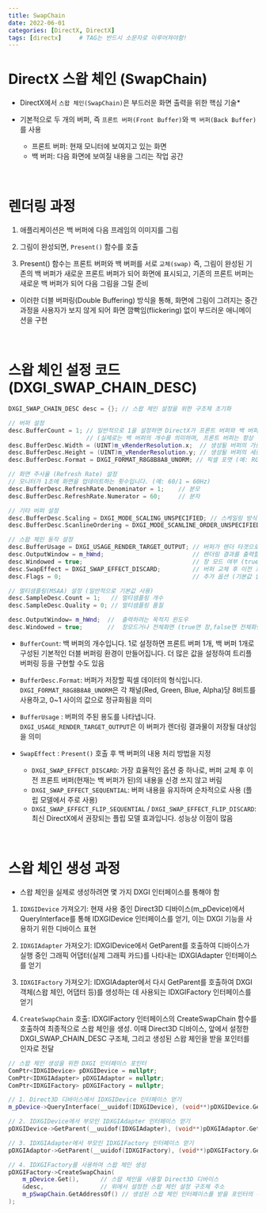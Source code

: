 ```yaml
---
title: SwapChain
date: 2022-06-01
categories: [DirectX, DirectX]
tags: [directx]		# TAG는 반드시 소문자로 이루어져야함!
---
```




# **DirectX 스왑 체인 (SwapChain)**

* DirectX에서 `스왑 체인(SwapChain)`은 부드러운 화면 출력을 위한 핵심 기술*

* 기본적으로 두 개의 버퍼, 즉 `프론트 버퍼(Front Buffer)`와 `백 버퍼(Back Buffer)`를 사용

  * 프론트 버퍼: 현재 모니터에 보여지고 있는 화면
  * 백 버퍼: 다음 화면에 보여질 내용을 그리는 작업 공간

<br>

# **렌더링 과정**

1. 애플리케이션은 백 버퍼에 다음 프레임의 이미지를 그림

2. 그림이 완성되면, `Present()` 함수를 호출

3. Present() 함수는 프론트 버퍼와 백 버퍼를 서로 `교체(swap)` 즉, 그림이 완성된 기존의 백 버퍼가 새로운 프론트 버퍼가 되어 화면에 표시되고, 기존의 프론트 버퍼는 새로운 백 버퍼가 되어 다음 그림을 그릴 준비



* 이러한 더블 버퍼링(Double Buffering) 방식을 통해, 화면에 그림이 그려지는 중간 과정을 사용자가 보지 않게 되어 화면 깜빡임(flickering) 없이 부드러운 애니메이션을 구현

<br>

# **스왑 체인 설정 코드 (DXGI_SWAP_CHAIN_DESC)**


```c++
DXGI_SWAP_CHAIN_DESC desc = {}; // 스왑 체인 설정을 위한 구조체 초기화

// 버퍼 설정
desc.BufferCount = 1; // 일반적으로 1을 설정하면 DirectX가 프론트 버퍼와 백 버퍼를 자동으로 관리합니다.
                      // (실제로는 백 버퍼의 개수를 의미하며, 프론트 버퍼는 항상 하나입니다)
desc.BufferDesc.Width = (UINT)m_vRenderResolution.x;  // 생성될 버퍼의 가로 해상도
desc.BufferDesc.Height = (UINT)m_vRenderResolution.y; // 생성될 버퍼의 세로 해상도
desc.BufferDesc.Format = DXGI_FORMAT_R8G8B8A8_UNORM; // 픽셀 포맷 (예: RGBA 각 채널당 8비트, 총 32비트)

// 화면 주사율 (Refresh Rate) 설정
// 모니터가 1초에 화면을 업데이트하는 횟수입니다. (예: 60/1 = 60Hz)
desc.BufferDesc.RefreshRate.Denominator = 1;    // 분모
desc.BufferDesc.RefreshRate.Numerator = 60;     // 분자

// 기타 버퍼 설정
desc.BufferDesc.Scaling = DXGI_MODE_SCALING_UNSPECIFIED; // 스케일링 방식 (기본값)
desc.BufferDesc.ScanlineOrdering = DXGI_MODE_SCANLINE_ORDER_UNSPECIFIED; // 스캔라인 순서 (기본값)

// 스왑 체인 동작 설정
desc.BufferUsage = DXGI_USAGE_RENDER_TARGET_OUTPUT; // 버퍼가 렌더 타겟으로 사용됨을 명시
desc.OutputWindow = m_hWnd;                         // 렌더링 결과를 출력할 윈도우 핸들
desc.Windowed = true;                               // 창 모드 여부 (true: 창 모드, false: 전체 화면 모드)
desc.SwapEffect = DXGI_SWAP_EFFECT_DISCARD;         // 버퍼 교체 후 이전 프론트 버퍼의 내용을 버림 (가장 일반적)
desc.Flags = 0;                                     // 추가 옵션 (기본값 없음)

// 멀티샘플링(MSAA) 설정 (일반적으로 기본값 사용)
desc.SampleDesc.Count = 1;   // 멀티샘플링 개수
desc.SampleDesc.Quality = 0; // 멀티샘플링 품질

desc.OutputWindow= m_hWnd;  //  출력하려는 목적지 윈도우
desc.Windowed = true;       //  창모드거나 전체화면 (true면 창,false면 전체화면)
```

* `BufferCount`: 백 버퍼의 개수입니다. 1로 설정하면 프론트 버퍼 1개, 백 버퍼 1개로 구성된 기본적인 더블 버퍼링 환경이 만들어집니다. 더 많은 값을 설정하여 트리플 버퍼링 등을 구현할 수도 있음

* `BufferDesc.Format`: 버퍼가 저장할 픽셀 데이터의 형식입니다. `DXGI_FORMAT_R8G8B8A8_UNORM`은 각 채널(Red, Green, Blue, Alpha)당 8비트를 사용하고, 0~1 사이의 값으로 정규화됨을 의미

* `BufferUsage` : 버퍼의 주된 용도를 나타냅니다. `DXGI_USAGE_RENDER_TARGET_OUTPUT`은 이 버퍼가 렌더링 결과물이 저장될 대상임을 의미

* `SwapEffect` : `Present()` 호출 후 백 버퍼의 내용 처리 방법을 지정

  * `DXGI_SWAP_EFFECT_DISCARD`: 가장 효율적인 옵션 중 하나로, 버퍼 교체 후 이전 프론트 버퍼(현재는 백 버퍼가 된)의 내용을 신경 쓰지 않고 버림
  * `DXGI_SWAP_EFFECT_SEQUENTIAL`: 버퍼 내용을 유지하며 순차적으로 사용 (플립 모델에서 주로 사용)
  * `DXGI_SWAP_EFFECT_FLIP_SEQUENTIAL` / `DXGI_SWAP_EFFECT_FLIP_DISCARD`: 최신 DirectX에서 권장되는 플립 모델 효과입니다. 성능상 이점이 많음

<br>

# **스왑 체인 생성 과정**

* 스왑 체인을 실제로 생성하려면 몇 가지 DXGI 인터페이스를 통해야 함

1. `IDXGIDevice` 가져오기: 현재 사용 중인 Direct3D 디바이스(m_pDevice)에서 QueryInterface를 통해 IDXGIDevice 인터페이스를 얻기, 이는 DXGI 기능을 사용하기 위한 디바이스 표현

2. `IDXGIAdapter` 가져오기: IDXGIDevice에서 GetParent를 호출하여 디바이스가 실행 중인 그래픽 어댑터(실제 그래픽 카드)를 나타내는 IDXGIAdapter 인터페이스를 얻기

3. `IDXGIFactory` 가져오기: IDXGIAdapter에서 다시 GetParent를 호출하여 DXGI 객체(스왑 체인, 어댑터 등)를 생성하는 데 사용되는 IDXGIFactory 인터페이스를 얻기

4. `CreateSwapChain` 호출: IDXGIFactory 인터페이스의 CreateSwapChain 함수를 호출하여 최종적으로 스왑 체인을 생성. 이때 Direct3D 디바이스, 앞에서 설정한 DXGI_SWAP_CHAIN_DESC 구조체, 그리고 생성된 스왑 체인을 받을 포인터를 인자로 전달


```c++
// 스왑 체인 생성을 위한 DXGI 인터페이스 포인터
ComPtr<IDXGIDevice> pDXGIDevice = nullptr;
ComPtr<IDXGIAdapter> pDXGIAdaptor = nullptr;
ComPtr<IDXGIFactory> pDXGIFactory = nullptr;

// 1. Direct3D 디바이스에서 IDXGIDevice 인터페이스 얻기
m_pDevice->QueryInterface(__uuidof(IDXGIDevice), (void**)pDXGIDevice.GetAddressOf());

// 2. IDXGIDevice에서 부모인 IDXGIAdapter 인터페이스 얻기
pDXGIDevice->GetParent(__uuidof(IDXGIAdapter), (void**)pDXGIAdaptor.GetAddressOf());

// 3. IDXGIAdapter에서 부모인 IDXGIFactory 인터페이스 얻기
pDXGIAdaptor->GetParent(__uuidof(IDXGIFactory), (void**)pDXGIFactory.GetAddressOf());

// 4. IDXGIFactory를 사용하여 스왑 체인 생성
pDXGIFactory->CreateSwapChain(
    m_pDevice.Get(),      // 스왑 체인을 사용할 Direct3D 디바이스
    &desc,                // 위에서 설정한 스왑 체인 설정 구조체 주소
    m_pSwapChain.GetAddressOf() // 생성된 스왑 체인 인터페이스를 받을 포인터의 주소
);
```